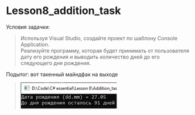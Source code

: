 # Lesson8_addition_task
Условия задачки:
>Используя Visual Studio, создайте проект по шаблону Console Application.  
Реализуйте программу, которая будет принимать от пользователя дату его рождения и выводить количество дней до его следующего дня рождения.

Подытог: вот такенный майндфак на выходе
>![](Addition_task/Program_output.png)
